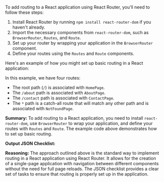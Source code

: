 To add routing to a React application using React Router, you'll need to follow these steps:

1. Install React Router by running `npm install react-router-dom` if you haven't already.
2. Import the necessary components from `react-router-dom`, such as `BrowserRouter`, `Routes`, and `Route`.
3. Set up your router by wrapping your application in the `BrowserRouter` component.
4. Define your routes using the `Routes` and `Route` components.

Here's an example of how you might set up basic routing in a React application:


In this example, we have four routes:

- The root path (`/`) is associated with `HomePage`.
- The `/about` path is associated with `AboutPage`.
- The `/contact` path is associated with `ContactPage`.
- The `*` path is a catch-all route that will match any other path and is associated with `NotFoundPage`.

**Summary:**
To add routing to a React application, you need to install `react-router-dom`, use `BrowserRouter` to wrap your application, and define your routes with `Routes` and `Route`. The example code above demonstrates how to set up basic routing.

**Output JSON Checklist:**


**Reasoning:**
The approach outlined above is the standard way to implement routing in a React application using React Router. It allows for the creation of a single-page application with navigation between different components without the need for full page reloads. The JSON checklist provides a clear set of tasks to ensure that routing is properly set up in the application.